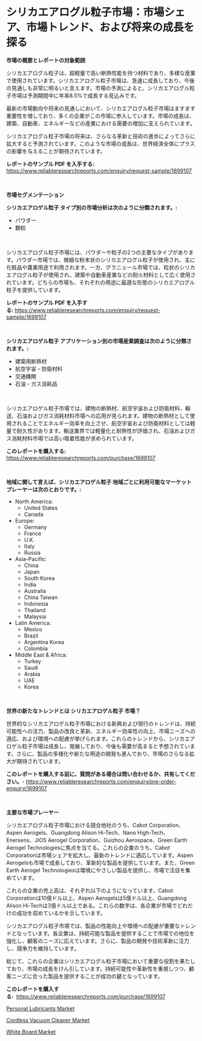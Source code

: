 <p><h1>シリカエアログル粒子市場：市場シェア、市場トレンド、および将来の成長を探る</h1></p><p><strong>市場の概要とレポートの対象範囲</strong></p>
<p><p>シリカエアログル粒子は、超軽量で高い断熱性能を持つ材料であり、多様な産業で使用されています。シリカエアログル粒子市場は、急速に成長しており、今後の見通しも非常に明るいと言えます。市場の予測によると、シリカエアログル粒子市場は予測期間中に年率8.5%で成長する見込みです。</p><p>最新の市場動向や将来の見通しにおいて、シリカエアログル粒子市場はますます重要性を増しており、多くの企業がこの市場に参入しています。市場の成長は、建築、自動車、エネルギーなどの産業における需要の増加に支えられています。</p><p>シリカエアログル粒子市場の将来は、さらなる革新と技術の進歩によってさらに拡大すると予測されています。このような市場の成長は、世界経済全体にプラスの影響を与えることが期待されています。</p></p>
<p><strong>レポートのサンプル PDF を入手する:</strong> <a href="https://www.reliableresearchreports.com/enquiry/request-sample/1699107">https://www.reliableresearchreports.com/enquiry/request-sample/1699107</a></p>
<p>&nbsp;</p>
<p><strong>市場セグメンテーション</strong></p>
<p><strong>シリカエアロゲル粒子 タイプ別の市場分析は次のように分類されます。:</strong></p>
<p><ul><li>パウダー</li><li>顆粒</li></ul></p>
<p>&nbsp;</p>
<p><p>シリカエアログル粒子市場には、パウダーや粒子の2つの主要なタイプがあります。パウダー市場では、微細な粉末状のシリカエアログル粒子が使用され、主に化粧品や農業用途で利用されます。一方、グラニュール市場では、粒状のシリカエアログル粒子が使用され、建築や自動車産業などの耐火材料として広く使用されています。どちらの市場も、それぞれの用途に最適な形態のシリカエアログル粒子を提供しています。</p></p>
<p><strong>レポートのサンプル PDF を入手する:</strong>&nbsp;<a href="https://www.reliableresearchreports.com/enquiry/request-sample/1699107">https://www.reliableresearchreports.com/enquiry/request-sample/1699107</a></p>
<p>&nbsp;</p>
<p><strong> シリカエアロゲル粒子 アプリケーション別の市場産業調査は次のように分類されます。:</strong></p>
<p><ul><li>建築用断熱材</li><li>航空宇宙・防衛材料</li><li>交通機関</li><li>石油・ガス消耗品</li></ul></p>
<p>&nbsp;</p>
<p><p>シリカエアロゲル粒子市場では、建物の断熱材、航空宇宙および防衛材料、輸送、石油およびガス消耗材料市場への応用が見られます。建物の断熱材として使用されることでエネルギー効率を向上させ、航空宇宙および防衛材料としては軽量で耐久性があります。輸送業界では軽量化と耐熱性が評価され、石油およびガス消耗材料市場では高い吸着性能が求められています。</p></p>
<p><strong>このレポートを購入する:</strong>&nbsp; <a href="https://www.reliableresearchreports.com/purchase/1699107">https://www.reliableresearchreports.com/purchase/1699107</a></p>
<p>&nbsp;</p>
<p><strong>地域に関して言えば、シリカエアロゲル粒子 地域ごとに利用可能なマーケットプレーヤーは次のとおりです。:</strong></p>
<p><ul>
    <li>
        North America:
        <ul>
            <li>United States</li>
            <li>Canada</li>
        </ul>
    </li>
    <li>
        Europe:
        <ul>
            <li>Germany</li>
            <li>France</li>
            <li>U.K.</li>
            <li>Italy</li>
            <li>Russia</li>
        </ul>
    </li>
    <li>
        Asia-Pacific:
        <ul>
            <li>China</li>
            <li>Japan</li>
            <li>South Korea</li>
            <li>India</li>
            <li>Australia</li>
            <li>China Taiwan</li>
            <li>Indonesia</li>
            <li>Thailand</li>
            <li>Malaysia</li>
        </ul>
    </li>
    <li>
        Latin America:
        <ul>
            <li>Mexico</li>
            <li>Brazil</li>
            <li>Argentina Korea</li>
            <li>Colombia</li>
        </ul>
    </li>
    <li>
        Middle East & Africa:
        <ul>
            <li>Turkey</li>
            <li>Saudi</li>
            <li>Arabia</li>
            <li>UAE</li>
            <li>Korea</li>
        </ul>
    </li>
    </ul></p>
<p>&nbsp;</p>
<p><strong>世界の新たなトレンドとは シリカエアロゲル粒子 市場？</strong></p>
<p><p>世界的なシリカエアロゲル粒子市場における新興および現行のトレンドは、持続可能性への注力、製品の改良と革新、エネルギー効率性の向上、市場ニーズへの適応、および環境への配慮が挙げられます。これらのトレンドから、シリカエアロゲル粒子市場は成長し、発展しており、今後も需要が高まると予想されています。さらに、製品の多様化や新たな用途の開発も進んでおり、市場のさらなる拡大が期待されています。</p></p>
<p><strong>このレポートを購入する前に、質問がある場合は問い合わせるか、共有してください。</strong>- <a href="https://www.reliableresearchreports.com/enquiry/pre-order-enquiry/1699107">https://www.reliableresearchreports.com/enquiry/pre-order-enquiry/1699107</a></p>
<p>&nbsp;</p>
<p><strong>主要な市場プレーヤー</strong></p>
<p><p>シリカエアログル粒子市場における競合他社のうち、Cabot Corporation、Aspen Aerogels、Guangdong Alison Hi-Tech、Nano High-Tech、Enersens、JIOS Aerogel Corporation、Guizhou Aerospace、Green Earth Aerogel Technologiesに焦点を当てる。これらの企業のうち、Cabot Corporationは市場シェアを拡大し、最新のトレンドに適応しています。Aspen Aerogelsも市場で成長しており、革新的な製品を提供しています。また、Green Earth Aerogel Technologiesは環境にやさしい製品を提供し、市場で注目を集めています。</p><p>これらの企業の売上高は、それぞれ以下のようになっています。Cabot Corporationは10億ドル以上、Aspen Aerogelsは5億ドル以上、Guangdong Alison Hi-Techは3億ドル以上である。これらの数字は、各企業が市場でどれだけの成功を収めているかを示しています。</p><p>シリカエアログル粒子市場では、製品の性能向上や環境への配慮が重要なトレンドとなっています。各企業は、持続可能な製品を提供することで市場での地位を強化し、顧客のニーズに応えています。さらに、製品の開発や技術革新に注力し、競争力を維持しています。</p><p>総じて、これらの企業はシリカエアログル粒子市場において重要な役割を果たしており、市場の成長をけん引しています。持続可能性や革新性を重視しつつ、顧客ニーズに合った製品を提供することが成功の鍵となっています。</p></p>
<p><strong>このレポートを購入する:</strong>&nbsp;&nbsp;<a href="https://www.reliableresearchreports.com/purchase/1699107">https://www.reliableresearchreports.com/purchase/1699107</a></p>
<p><p><a href="https://github.com/bmorecock/Market-Research-Report-List-2/blob/main/personal-lubricants-market.md">Personal Lubricants Market</a></p><p><a href="https://github.com/yemakinde/Market-Research-Report-List-1/blob/main/cordless-vacuum-cleaner-market.md">Cordless Vacuum Cleaner Market</a></p><p><a href="https://github.com/jsmusil/Market-Research-Report-List-2/blob/main/white-board-market.md">White Board Market</a></p></p>